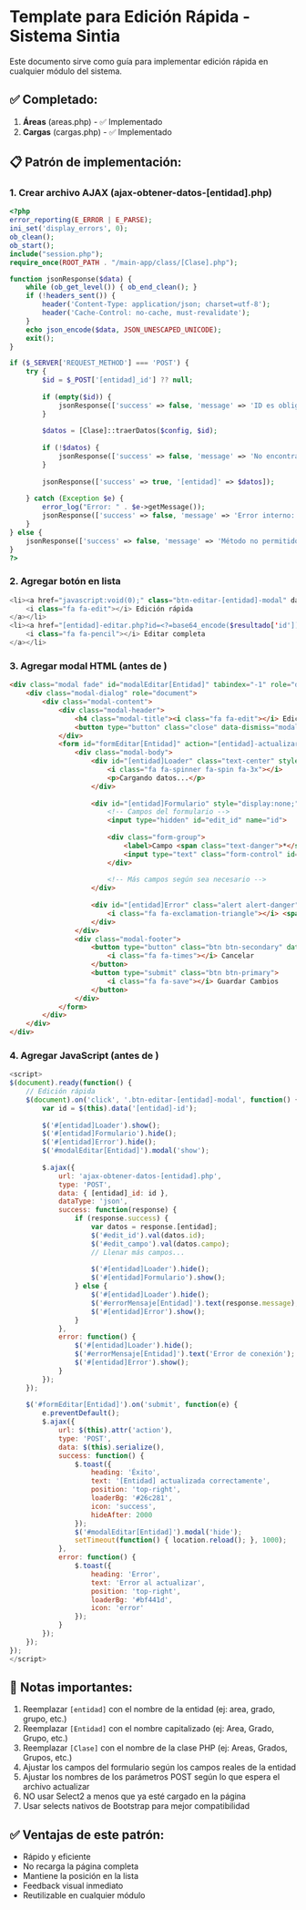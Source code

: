 # Template para Edición Rápida - Sistema Sintia

Este documento sirve como guía para implementar edición rápida en cualquier módulo del sistema.

## ✅ Completado:
1. **Áreas** (areas.php) - ✅ Implementado
2. **Cargas** (cargas.php) - ✅ Implementado

## 📋 Patrón de implementación:

### 1. Crear archivo AJAX (ajax-obtener-datos-[entidad].php)
```php
<?php
error_reporting(E_ERROR | E_PARSE);
ini_set('display_errors', 0);
ob_clean();
ob_start();
include("session.php");
require_once(ROOT_PATH . "/main-app/class/[Clase].php");

function jsonResponse($data) {
    while (ob_get_level()) { ob_end_clean(); }
    if (!headers_sent()) {
        header('Content-Type: application/json; charset=utf-8');
        header('Cache-Control: no-cache, must-revalidate');
    }
    echo json_encode($data, JSON_UNESCAPED_UNICODE);
    exit();
}

if ($_SERVER['REQUEST_METHOD'] === 'POST') {
    try {
        $id = $_POST['[entidad]_id'] ?? null;
        
        if (empty($id)) {
            jsonResponse(['success' => false, 'message' => 'ID es obligatorio.']);
        }
        
        $datos = [Clase]::traerDatos($config, $id);
        
        if (!$datos) {
            jsonResponse(['success' => false, 'message' => 'No encontrado.']);
        }
        
        jsonResponse(['success' => true, '[entidad]' => $datos]);
        
    } catch (Exception $e) {
        error_log("Error: " . $e->getMessage());
        jsonResponse(['success' => false, 'message' => 'Error interno: ' . $e->getMessage()]);
    }
} else {
    jsonResponse(['success' => false, 'message' => 'Método no permitido.']);
}
?>
```

### 2. Agregar botón en lista
```php
<li><a href="javascript:void(0);" class="btn-editar-[entidad]-modal" data-[entidad]-id="<?=$resultado['id'];?>">
    <i class="fa fa-edit"></i> Edición rápida
</a></li>
<li><a href="[entidad]-editar.php?id=<?=base64_encode($resultado['id']);?>">
    <i class="fa fa-pencil"></i> Editar completa
</a></li>
```

### 3. Agregar modal HTML (antes de </body>)
```html
<div class="modal fade" id="modalEditar[Entidad]" tabindex="-1" role="dialog">
	<div class="modal-dialog" role="document">
		<div class="modal-content">
			<div class="modal-header">
				<h4 class="modal-title"><i class="fa fa-edit"></i> Edición Rápida de [Entidad]</h4>
				<button type="button" class="close" data-dismiss="modal">&times;</button>
			</div>
			<form id="formEditar[Entidad]" action="[entidad]-actualizar.php" method="post">
				<div class="modal-body">
					<div id="[entidad]Loader" class="text-center" style="display:none;">
						<i class="fa fa-spinner fa-spin fa-3x"></i>
						<p>Cargando datos...</p>
					</div>
					
					<div id="[entidad]Formulario" style="display:none;">
						<!-- Campos del formulario -->
						<input type="hidden" id="edit_id" name="id">
						
						<div class="form-group">
							<label>Campo <span class="text-danger">*</span></label>
							<input type="text" class="form-control" id="edit_campo" name="campo" required>
						</div>
						
						<!-- Más campos según sea necesario -->
					</div>
					
					<div id="[entidad]Error" class="alert alert-danger" style="display:none;">
						<i class="fa fa-exclamation-triangle"></i> <span id="errorMensaje[Entidad]"></span>
					</div>
				</div>
				<div class="modal-footer">
					<button type="button" class="btn btn-secondary" data-dismiss="modal">
						<i class="fa fa-times"></i> Cancelar
					</button>
					<button type="submit" class="btn btn-primary">
						<i class="fa fa-save"></i> Guardar Cambios
					</button>
				</div>
			</form>
		</div>
	</div>
</div>
```

### 4. Agregar JavaScript (antes de </body>)
```javascript
<script>
$(document).ready(function() {
	// Edición rápida
	$(document).on('click', '.btn-editar-[entidad]-modal', function() {
		var id = $(this).data('[entidad]-id');
		
		$('#[entidad]Loader').show();
		$('#[entidad]Formulario').hide();
		$('#[entidad]Error').hide();
		$('#modalEditar[Entidad]').modal('show');
		
		$.ajax({
			url: 'ajax-obtener-datos-[entidad].php',
			type: 'POST',
			data: { [entidad]_id: id },
			dataType: 'json',
			success: function(response) {
				if (response.success) {
					var datos = response.[entidad];
					$('#edit_id').val(datos.id);
					$('#edit_campo').val(datos.campo);
					// Llenar más campos...
					
					$('#[entidad]Loader').hide();
					$('#[entidad]Formulario').show();
				} else {
					$('#[entidad]Loader').hide();
					$('#errorMensaje[Entidad]').text(response.message);
					$('#[entidad]Error').show();
				}
			},
			error: function() {
				$('#[entidad]Loader').hide();
				$('#errorMensaje[Entidad]').text('Error de conexión');
				$('#[entidad]Error').show();
			}
		});
	});
	
	$('#formEditar[Entidad]').on('submit', function(e) {
		e.preventDefault();
		$.ajax({
			url: $(this).attr('action'),
			type: 'POST',
			data: $(this).serialize(),
			success: function() {
				$.toast({
					heading: 'Éxito',
					text: '[Entidad] actualizada correctamente',
					position: 'top-right',
					loaderBg: '#26c281',
					icon: 'success',
					hideAfter: 2000
				});
				$('#modalEditar[Entidad]').modal('hide');
				setTimeout(function() { location.reload(); }, 1000);
			},
			error: function() {
				$.toast({
					heading: 'Error',
					text: 'Error al actualizar',
					position: 'top-right',
					loaderBg: '#bf441d',
					icon: 'error'
				});
			}
		});
	});
});
</script>
```

## 📝 Notas importantes:
1. Reemplazar `[entidad]` con el nombre de la entidad (ej: area, grado, grupo, etc.)
2. Reemplazar `[Entidad]` con el nombre capitalizado (ej: Area, Grado, Grupo, etc.)
3. Reemplazar `[Clase]` con el nombre de la clase PHP (ej: Areas, Grados, Grupos, etc.)
4. Ajustar los campos del formulario según los campos reales de la entidad
5. Ajustar los nombres de los parámetros POST según lo que espera el archivo actualizar
6. NO usar Select2 a menos que ya esté cargado en la página
7. Usar selects nativos de Bootstrap para mejor compatibilidad

## ✅ Ventajas de este patrón:
- Rápido y eficiente
- No recarga la página completa
- Mantiene la posición en la lista
- Feedback visual inmediato
- Reutilizable en cualquier módulo

